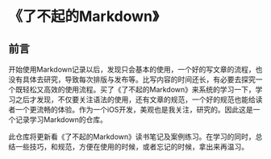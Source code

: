 # 《了不起的Markdown》

## 前言

​	开始使用Markdown记录以后，发现只会基本的使用，一个好的写文章的流程，也没有具体去研究，导致每次排版与发布等。比写内容的时间还长，有必要去探究一个既轻松又高效的使用流程。买了《了不起的Markdown》来系统的学习一下，学习之后才发现，不仅要关注语法的使用，还有文章的规范，一个好的规范也能给读者一个更流畅的体验。作为一个iOS开发，美观也是我关注，研究的。因此这是一个记录学习Markdown的仓库。

​	此仓库将更新看《了不起的Markdown》读书笔记及案例练习。在学习的同时，总结一些技巧，和规范，方便在使用的时候，或者忘记的时候，拿出来再温习。

​	

